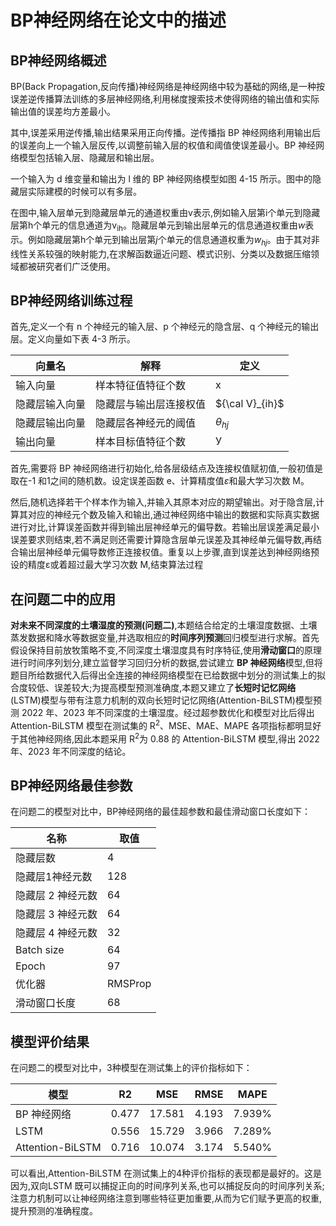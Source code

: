 # BP神经网络在论文中的描述

## BP神经网络概述

BP(Back Propagation,反向传播)神经网络是神经网络中较为基础的网络,是一种按误差逆传播算法训练的多层神经网络,利用梯度搜索技术使得网络的输出值和实际输出值的误差均方差最小。

其中,误差采用逆传播,输出结果采用正向传播。逆传播指 BP 神经网络利用输出后的误差向上一个输入层反传,以调整前输入层的权值和阈值使误差最小。BP 神经网络模型包括输入层、隐藏层和输出层。

一个输入为 d 维变量和输出为 l 维的 BP 神经网络模型如图 4-15 所示。图中的隐藏层实际建模的时候可以有多层。

在图中,输入层单元到隐藏层单元的通道权重由v表示,例如输入层第i个单元到隐藏层第h个单元的信息通道为v<sub>ih</sub>。隐藏层单元到输出层单元的信息通道权重由*w*表示。例如隐藏层第h个单元到输出层第*j*个单元的信息通道权重为*w<sub>hj</sub>*。由于其对非线性关系较强的映射能力,在求解函数逼近问题、模式识别、分类以及数据压缩领域都被研究者们广泛使用。

## BP神经网络训练过程

首先,定义一个有 n 个神经元的输入层、p 个神经元的隐含层、q 个神经元的输出层。定义向量如下表 4-3 所示。

|向量名|解释|定义|
|---|---|---|
|输入向量|样本特征值特征个数|x|
|隐藏层输入向量|隐藏层与输出层连接权值|${\cal V}_{ih}$|
|隐藏层输出向量|隐藏层各神经元的阈值|$\theta_{hj}$|
|输出向量|样本目标值特征个数|У|

首先,需要将 BP 神经网络进行初始化,给各层级结点及连接权值赋初值,一般初值是取在-1 和1之间的随机数。设定误差函数 e、计算精度值*ε*和最大学习次数 M。

然后,随机选择若干个样本作为输入,并输入其原本对应的期望输出。对于隐含层,计算其对应的神经元个数及输入和输出,通过神经网络中输出的数据和实际真实数据进行对比,计算误差函数并得到输出层神经单元的偏导数。若输出层误差满足最小误差要求则结束,若不满足则还需要计算隐含层单元误差及其神经单元偏导数,再结合输出层神经单元偏导数修正连接权值。重复以上步骤,直到误差达到神经网络预设的精度ε或着超过最大学习次数 M,结束算法过程

## 在问题二中的应用

**对未来不同深度的土壤湿度的预测(问题二)**,本题结合给定的土壤湿度数据、土壤蒸发数据和降水等数据变量,并选取相应的**时间序列预测**回归模型进行求解。首先假设保持目前放牧策略不变,不同深度土壤湿度具有时序特征,使用**滑动窗口**的原理进行时间序列划分,建立监督学习回归分析的数据,尝试建立 **BP 神经网络**模型,但将题目所给数据代入后得出全连接的神经网络模型在已给数据中划分的测试集上的拟合度较低、误差较大;为提高模型预测准确度,本题又建立了**长短时记忆网络**(LSTM)模型与带有注意力机制的双向长短时记忆网络(Attention-BiLSTM)模型预测 2022 年、2023 年不同深度的土壤湿度。经过超参数优化和模型对比后得出 Attention-BiLSTM 模型在测试集的 R<sup>2</sup>、MSE、MAE、MAPE 各项指标都明显好于其他神经网络,因此本题采用 R<sup>2</sup>为 0.88 的 Attention-BiLSTM 模型,得出 2022 年、2023 年不同深度的结论。

## BP神经网络最佳参数

在问题二的模型对比中，BP神经网络的最佳超参数和最佳滑动窗口长度如下：

|名称|取值|
|---|---|
|隐藏层数|4|
|隐藏层1神经元数|128|
|隐藏层 2 神经元数|64|
|隐藏层 3 神经元数|64|
|隐藏层 4 神经元数|32|
|Batch size|64|
|Epoch|97|
|优化器|RMSProp|
|滑动窗口长度|68|

## 模型评价结果

在问题二的模型对比中，3种模型在测试集上的评价指标如下：

|模型|R2|MSE|RMSE|MAPE|
|---|---|---|---|---|
|BP 神经网络|0.477|17.581|4.193|7.939%|
|LSTM|0.556|15.729|3.966|7.289%|
|Attention-BiLSTM|0.716|10.074|3.174|5.540%|

可以看出,Attention-BiLSTM 在测试集上的4种评价指标的表现都是最好的。这是因为,双向LSTM 既可以捕捉正向的时间序列关系,也可以捕捉反向的时间序列关系;注意力机制可以让神经网络注意到哪些特征更加重要,从而为它们赋予更高的权重,提升预测的准确程度。 